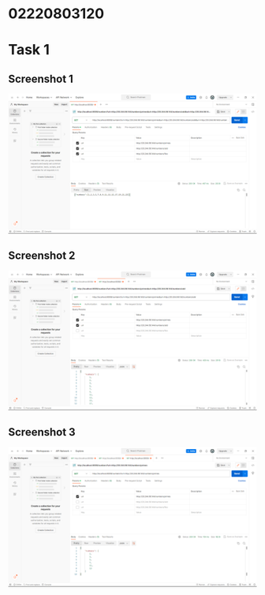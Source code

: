# 02220803120

# Task 1

## Screenshot 1

<img src="./number-management-service/Screenshot (20).png">

## Screenshot 2

<img src="./number-management-service/Screenshot (21).png">

## Screenshot 3

<img src="./number-management-service/Screenshot (22).png">
